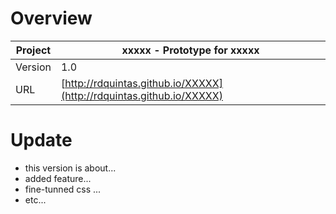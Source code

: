 # Overview #

 Project | xxxxx - Prototype for xxxxx  
--- | ---
Version | 1.0
URL | [http://rdquintas.github.io/XXXXX](http://rdquintas.github.io/XXXXX)

# Update #
* this version is about...
* added feature...
* fine-tunned css ...
* etc...